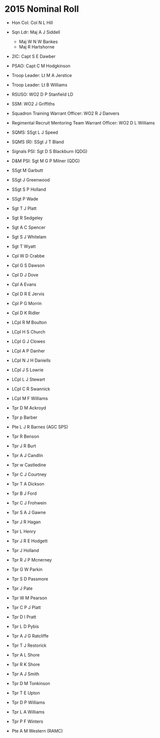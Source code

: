 # 2015 Nominal Roll

* Hon Col: Col N L Hill
* Sqn Ldr: Maj A J Siddell
  * Maj W N W Bankes
  * Maj R Hartshorne
* 2IC: Capt S E Dawber
* PSAO: Capt C M Hodgkinson
* Troop Leader: Lt M A  Jerstice
* Troop Leader: Lt B Williams
* RSUSO: WO2 D P Stanfield LD
* SSM: WO2 J Griffiths
* Squadron Training Warrant Officer: WO2 R J Danvers
* Regimental Recruit Mentoring Team Warrant Officer: WO2 D L Williams
* SQMS: SSgt L J Speed
* SQMS (R): SSgt J T Bland
* Signals PSI: Sgt D S Blackburn (QDG)
* D&M PSI: Sgt M G P Milner (QDG)

* SSgt M Garbutt
* SSgt J Greenwood
* SSgt S P Holland
* SSgt P Wade
* Sgt T J Platt
* Sgt R Sedgeley
* Sgt A C Spencer
* Sgt S J Whitelam
* Sgt T Wyatt
* Cpl W D Crabbe
* Cpl G S Dawson
* Cpl D J Dove
* Cpl A Evans
* Cpl D R E Jervis
* Cpl P G Morrin
* Cpl D K Ridler
* LCpl R M Boulton
* LCpl H S Church
* LCpl G J Clowes
* LCpl A P Danher
* LCpl N J H Daniells
* LCpl J S Lowrie
* LCpl L J Stewart
* LCpl C R Swannick
* LCpl M F Williams
* Tpr D M Ackroyd
* Tpr p Barber
* Pte L J R Barnes (AGC SPS)
* Tpr R Benson
* Tpr J R Burt
* Tpr A J Candlin
* Tpr w Castledine
* Tpr C J Courtney
* Tpr T A Dickson
* Tpr B J Ford
* Tpr C J Frohwein
* Tpr S A J Gawne
* Tpr J R Hagan
* Tpr L Henry
* Tpr J R E Hodgett
* Tpr J Holland
* Tpr R J P Mcnerney
* Tpr G W Parkin
* Tpr S D Passmore
* Tpr J Pate
* Tpr W M Pearson
* Tpr C P J Platt
* Tpr D I Pratt
* Tpr L D Pybis
* Tpr A J G Ratcliffe
* Tpr T J Restorick
* Tpr A L Shore
* Tpr R K Shore
* Tpr A J Smith
* Tpr D M Tonkinson
* Tpr T E Upton
* Tpr D P Williams
* Tpr L A Williams
* Tpr P F Winters
* Pte A M Western (RAMC)
